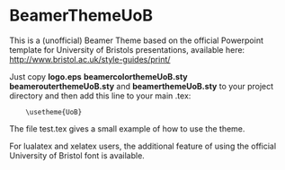 # BeamerThemeUoB
This is a (unofficial) Beamer Theme based on the official Powerpoint template for University of Bristols presentations, available here: http://www.bristol.ac.uk/style-guides/print/

Just copy **logo.eps** **beamercolorthemeUoB.sty** **beamerouterthemeUoB.sty** and **beamerthemeUoB.sty** to your project directory and then add this line to your main .tex:

        \usetheme{UoB}

The file test.tex gives a small example of how to use the theme.

For lualatex and xelatex users, the additional feature of using the official University of Bristol font is available.
